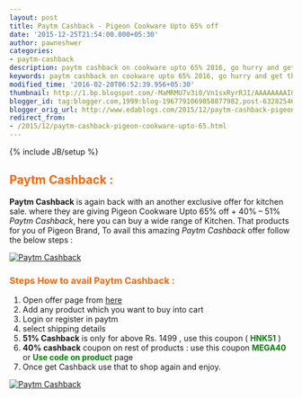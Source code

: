 ```yaml
---
layout: post
title: Paytm Cashback - Pigeon Cookware Upto 65% off
date: '2015-12-25T21:54:00.000+05:30'
author: pawneshwer
categories:
- paytm-cashback
description: paytm cashback on cookware upto 65% 2016, go hurry and get this amazing offer today
keywords: paytm cashback on cookware upto 65% 2016, go hurry and get this amazing offer today
modified_time: '2016-02-20T06:52:39.956+05:30'
thumbnail: http://1.bp.blogspot.com/-MaMRMU7v3i0/Vn1sxRyrRJI/AAAAAAAAIGI/aRnCg9C1jkI/s72-c/paytm.jpg
blogger_id: tag:blogger.com,1999:blog-1967791069058877982.post-6328254609849156327
blogger_orig_url: http://www.edablogs.com/2015/12/paytm-cashback-pigeon-cookware-upto-65.html
redirect_from:
- /2015/12/paytm-cashback-pigeon-cookware-upto-65.html
---
```


{% include JB/setup %}

## <span style="color: #ff6600;">Paytm Cashback :</span>

**Paytm Cashback** is again back with an another exclusive offer for kitchen sale. where they are giving Pigeon Cookware Upto 65% off + 40% – 51% _Paytm Cashback_, here you can buy a wide range of Kitchen. That products for you of Pigeon Brand, To avail this amazing _Paytm Cashback_ offer follow the below steps :

[![Paytm Cashback](http://1.bp.blogspot.com/-MaMRMU7v3i0/Vn1sxRyrRJI/AAAAAAAAIGI/aRnCg9C1jkI/s320/paytm.jpg "Paytm Cashback")](http://1.bp.blogspot.com/-MaMRMU7v3i0/Vn1sxRyrRJI/AAAAAAAAIGI/aRnCg9C1jkI/s1600/paytm.jpg)

### <span style="color: #ff6600;">Steps How to avail Paytm Cashback :</span>

1.  Open offer page from [here](https://paytm.com/shop/g/home-kitchen/the-home-store/big-day-pigeon-cookware-extra-55-off)
2.  Add any product which you want to buy into cart
3.  Login or register in paytm
4.  select shipping details
5.  **51% Cashback** is only for above Rs. 1499 , use this coupon ( **<span style="color: #008000;">HNK51</span>** )
6.  **40% cashback** coupon on rest of products : use this coupon **<span style="color: #008000;">MEGA40</span>** or **<span style="color: #008000;">Use code on product</span>** page
7.  Once get Cashback use that to shop again and enjoy.

[![Paytm Cashback](http://2.bp.blogspot.com/-YDUkn73Hbb8/Vn1s4_NyhLI/AAAAAAAAIGQ/jPK_lwub4hg/s320/Untitled.png "Paytm Cashback")](http://2.bp.blogspot.com/-YDUkn73Hbb8/Vn1s4_NyhLI/AAAAAAAAIGQ/jPK_lwub4hg/s1600/Untitled.png)